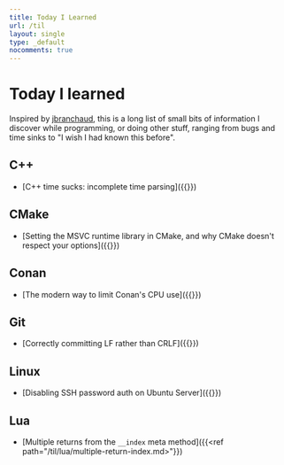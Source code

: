 ```yaml
---
title: Today I Learned
url: /til
layout: single
type: _default
nocomments: true
---
```

<!-- x_ -->

# Today I learned

Inspired by [jbranchaud](https://github.com/jbranchaud/til), this is a long list of small bits of information I discover while programming, or doing other stuff, ranging from bugs and time sinks to "I wish I had known this before".

## C++

* [C++ time sucks: incomplete time parsing]({{<ref path="/til/cpp/incomplete-time-parsing.md">}})

## CMake

* [Setting the MSVC runtime library in CMake, and why CMake doesn't respect your options]({{<ref path="/til/cmake/runtime-library-options-ignored.md">}})

## Conan

* [The modern way to limit Conan's CPU use]({{<ref path="/til/conan/cpu-core-limiting.md">}})

## Git

* [Correctly committing LF rather than CRLF]({{<ref path="/til/git/crlf.md">}})

## Linux

* [Disabling SSH password auth on Ubuntu Server]({{<ref path="/til/linux/disable-password-auth-ubuntu-server.md">}})

## Lua

* [Multiple returns from the `__index` meta method]({{<ref path="/til/lua/multiple-return-index.md>"}})
